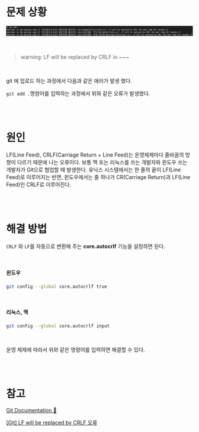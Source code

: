 # 문제 상황

![image-20221128004315040](https://raw.githubusercontent.com/ddullgi/image_sever/master/img/image-20221128004315040.png)

<br>

>  warning: LF will be replaced by CRLF in ~~~

<br>

git 에 업로드 하는 과정에서 다음과 같은 에러가 발생 했다.

`git add .`명령어를 입력하는 과정에서 위와 같은 오류가 발생했다. 

<br>

<br>

# 원인

LF(Line Feed), CRLF(Carriage Return + Line Feed)는 운영체제마다 줄바꿈의 방향이 다르기 때문에 나는 오류이다.
보통 맥 또는 리눅스를 쓰는 개발자와 윈도우 쓰는 개발자가 Git으로 협업할 때 발생한다.
유닉스 시스템에서는 한 줄의 끝이 LF(Line Feed)로 이루어지는 반면,
윈도우에서는 줄 하나가 CR(Carriage Return)과 LF(Line Feed)인 CRLF로 이루어진다.

<br>

<br>

# 해결 방법

`CRLF` 와  `LF`를 자동으로 변환해 주는  **core.autocrlf** 기능을 설정하면 된다.

<br>

#### 윈도우

```bash
git config --global core.autocrlf true
```

<br>

#### 리눅스, 맥

```bash
git config --global core.autocrlf input
```

<br>

운영 체제에 따라서 위와 같은 명령어를 입력하면 해결할 수 있다.

<br>

<br>

# 참고 

[Git Documentation 📑](https://git-scm.com/book/en/v2/Customizing-Git-Git-Configuration#Formatting-and-Whitespace)

[[Git] LF will be replaced by CRLF 오류](https://velog.io/@daydream/Git-LF-will-be-replaced-by-CRLF-%EC%98%A4%EB%A5%98)